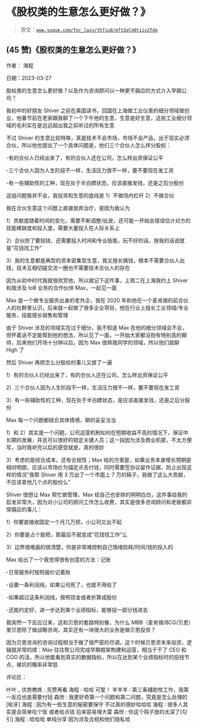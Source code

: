 # 《股权类的生意怎么更好做？》

> 原文：[`www.yuque.com/for_lazy/thfiu8/mft3ql40tiiv2fde`](https://www.yuque.com/for_lazy/thfiu8/mft3ql40tiiv2fde)



## (45 赞)《股权类的生意怎么更好做？》 

作者： 海程 

日期：2023-03-27 

股权类的生意怎么更好做？以及作为咨询顾问以一种更不膈应的方式介入早期公司？ 

我初中的好朋友 Shiver 之前在美国读书，回国在上海做工业仪表的细分领域做创业，他春节前在老家跟我聊了一个下午他的生意，生意是好生意，这些工业细分领域的毛利实在是远远超出我之前听过的所有生意 

不过 Shiver 的生意比较特殊，真是技术不会市场，市场不会产品，出于现实必须合伙，所以他也提出了一个具体问题是，他们三个合伙人怎么样分股权： 

-有的合伙人已经出来了，有的合伙人还在公司，怎么样出资保证公平 

-三个合伙人因为人生阶段不一样，生活压力很不一样，要不要现在发工资 

-有一些辅助性的工种，现在处于半白嫖状态，应该直接发钱，还是之后分股份 

这组问题我并不会，我投资和生意的底线是 1）不做场内杠杆 2）不做合伙 

我在合伙生意这个问题上直接放弃治疗，是因为我认为 

1）贡献度随着时间的变化，需要不断调整/扯皮，还可能一开始会错误估计对方的技能稀缺度和投入度，需要大量投入在人际关系上 

2）合伙除了要投钱，还需要投入时间和专业技能，玩不好的话，按我的话说就是“花钱找工作” 

3）我的生意都是典型的资本密集型生意，我又擅长搞钱，根本不需要合伙人出钱，技术互相切磋交流一圈也不需要技术合伙人的存在 

因为从初中时代我就很欣赏他，所以就记下这件事，上周二在上海我约上 Shiver 和我涉及 toB 业务的合作伙伴 Max，一起见一面 

Max 是一个做专业服务出身的老外企，我在 2020 年和他在一个麦肯锡的前合伙人的社群里认识，后来就一起做了很多企业项目，他在行业上擅长工业领域/专业服务，技能擅长销售和管理 

由于 Shiver 涉及的领域实在过于细分，我不知道 Max 在他的细分领域会不会，但怀着说不定能帮到他的想法，所以见了一面，一开始大家都没抱有特别高的期待，后来他们开场十分钟以后，因为 Max 很熟我同学的领域，所以他们就聊 High 了 

然后 Shiver 再把怎么分股权的事儿又提了一遍 

1）有的合伙人已经出来了，有的合伙人还在公司，怎么样出资保证公平 

2）三个合伙人因为人生阶段不一样，生活压力很不一样，要不要现在发工资 

3）有一些辅助性的工种，现在处于半白嫖状态，是应该直接发钱，还是之后分股份 

Max 每一个问题都结合具体情境，聊的妥妥当当 

1）和 2）其实是一个问题，公司运营机制如何在短期收益不高的情况下，保证中长期的发展，并且可以很好的锁定关键人员；这一段因为涉及商业机密，不太方便写，当时我听完以后的感受就是，真的很妙 

3）考虑的是综合成本，还有合规性；Max 给的方案是，如果业务本身增长预期是相对明朗，应该以市场价为锚定点去付钱，同时需要签协议留作证据，防止出现这样的情况"我帮 Shiver 用 3 万出了一个市面上 7 万的稿子，我做了这么大贡献，不应该拿他几个点的股份么" 

Shiver 很想让 Max 帮忙做管理，Max 给自己也安排的明明白白，这件事给我的启发非常大，因为对小公司的顾问工作怎么收费，其实是很多咨询顾问和老板都非常膈应的事儿： 

1）你要直接收固定一个月几万把，小公司又出不起 

2）你要是占个股把，那最后不就变成“花钱找工作”么 

3）边界很难画的很清楚，你是非常难控制自己情绪损耗/时间/钱的投入的 

Max 给出了一个我觉得很有创意的方法：记账 

-日常服务时按照报价记着账 

-设置一条利润线，如果公司死了，也就不用给了 

-如果超过这条利润线，按照现金或者折算成股份 

-还能约定好，进一步达到某个业绩指标，能够投一部分钱进去 

我突然一下反应过来，这和贝恩的套路特别像，为什么 MBB（麦肯锡/BCG/贝恩）里贝恩除了做战略咨询，其实还有一块很大的业务是做贝恩投资？ 

因为贝恩咨询的咨询过程相当于做了很严密的尽调，这个时候贝恩资本来投资，逻辑就非常的顺：Max 往往帮公司完成早期框架构建和运营，相当于干了 CEO 和 COO 的活，所以他能看到真实的数据指标，所以在达到某个业绩指标时的投钱节点，被坑的概率非常低 

评论区： 

叶叶 _ 优势教练 : 先赞再看 海程 : 哈哈 可爱！ 羊羊羊 : 第三条辅助性工作，我第一反应也是需要付钱 森欣 : 我更好奇第一个问题和第二问题，究竟是怎么处理的[呲牙] 海程 : 因为有一些生意的秘密要保守 不过真的很妙哈哈哈 海程 : 很多人其实是会简单吃个饭 或者给点钱 后来容易埋大雷 森欣 : 你这个钩子放的太深了[勾引] 海程 : 哈哈哈 单纯分享 因为涉及合规和他们隐私哈